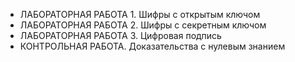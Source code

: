 - ЛАБОРАТОРНАЯ РАБОТА 1. Шифры с открытым ключом
- ЛАБОРАТОРНАЯ РАБОТА 2. Шифры с секретным ключом
- ЛАБОРАТОРНАЯ РАБОТА 3. Цифровая подпись
- КОНТРОЛЬНАЯ РАБОТА. Доказательства с нулевым знанием
